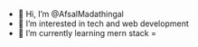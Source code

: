 - 👋 Hi, I’m @AfsalMadathingal
- 👀 I’m interested in tech and web development
- 🌱 I’m currently learning mern stack 
=

<!---
AfsalMadathingal/AfsalMadathingal is a ✨ special ✨ repository because its `README.md` (this file) appears on your GitHub profile.
You can click the Preview link to take a look at your changes.
--->
